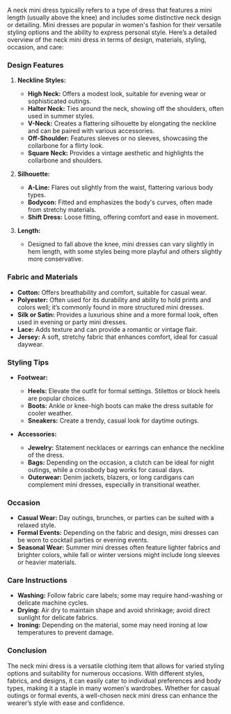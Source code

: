 A neck mini dress typically refers to a type of dress that features a mini length (usually above the knee) and includes some distinctive neck design or detailing. Mini dresses are popular in women's fashion for their versatile styling options and the ability to express personal style. Here’s a detailed overview of the neck mini dress in terms of design, materials, styling, occasion, and care:

### Design Features

1. **Neckline Styles:**
   - **High Neck:** Offers a modest look, suitable for evening wear or sophisticated outings.
   - **Halter Neck:** Ties around the neck, showing off the shoulders, often used in summer styles.
   - **V-Neck:** Creates a flattering silhouette by elongating the neckline and can be paired with various accessories.
   - **Off-Shoulder:** Features sleeves or no sleeves, showcasing the collarbone for a flirty look.
   - **Square Neck:** Provides a vintage aesthetic and highlights the collarbone and shoulders.

2. **Silhouette:**
   - **A-Line:** Flares out slightly from the waist, flattering various body types.
   - **Bodycon:** Fitted and emphasizes the body's curves, often made from stretchy materials.
   - **Shift Dress:** Loose fitting, offering comfort and ease in movement.

3. **Length:**
   - Designed to fall above the knee, mini dresses can vary slightly in hem length, with some styles being more playful and others slightly more conservative.

### Fabric and Materials

- **Cotton:** Offers breathability and comfort, suitable for casual wear.
- **Polyester:** Often used for its durability and ability to hold prints and colors well; it’s commonly found in more structured mini dresses.
- **Silk or Satin:** Provides a luxurious shine and a more formal look, often used in evening or party mini dresses.
- **Lace:** Adds texture and can provide a romantic or vintage flair.
- **Jersey:** A soft, stretchy fabric that enhances comfort, ideal for casual daywear.

### Styling Tips

- **Footwear:**
  - **Heels:** Elevate the outfit for formal settings. Stilettos or block heels are popular choices.
  - **Boots:** Ankle or knee-high boots can make the dress suitable for cooler weather.
  - **Sneakers:** Create a trendy, casual look for daytime outings.

- **Accessories:**
  - **Jewelry:** Statement necklaces or earrings can enhance the neckline of the dress.
  - **Bags:** Depending on the occasion, a clutch can be ideal for night outings, while a crossbody bag works for casual days.
  - **Outerwear:** Denim jackets, blazers, or long cardigans can complement mini dresses, especially in transitional weather.

### Occasion

- **Casual Wear:** Day outings, brunches, or parties can be suited with a relaxed style.
- **Formal Events:** Depending on the fabric and design, mini dresses can be worn to cocktail parties or evening events.
- **Seasonal Wear:** Summer mini dresses often feature lighter fabrics and brighter colors, while fall or winter versions might include long sleeves or heavier materials.

### Care Instructions

- **Washing:** Follow fabric care labels; some may require hand-washing or delicate machine cycles.
- **Drying:** Air dry to maintain shape and avoid shrinkage; avoid direct sunlight for delicate fabrics.
- **Ironing:** Depending on the material, some may need ironing at low temperatures to prevent damage.

### Conclusion

The neck mini dress is a versatile clothing item that allows for varied styling options and suitability for numerous occasions. With different styles, fabrics, and designs, it can easily cater to individual preferences and body types, making it a staple in many women's wardrobes. Whether for casual outings or formal events, a well-chosen neck mini dress can enhance the wearer’s style with ease and confidence.